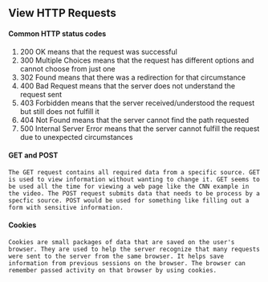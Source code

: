 ## View HTTP Requests

#### Common HTTP status codes
1. 200 OK means that the request was successful
2. 300 Multiple Choices means that the request has different options and cannot choose from just one
3. 302 Found means that there was a redirection for that circumstance
4. 400 Bad Request means that the server does not understand the request sent
5. 403 Forbidden means that the server received/understood the request but still does not fulfill it
6. 404 Not Found means that the server cannot find the path requested
7. 500 Internal Server Error means that the server cannot fulfill the request due to unexpected circumstances

#### GET and POST

	The GET request contains all required data from a specific source. GET is used to view information without wanting to change it. GET seems to be used all the time for viewing a web page like the CNN example in the video. The POST request submits data that needs to be process by a specfic source. POST would be used for something like filling out a form with sensitive information.

#### Cookies

	Cookies are small packages of data that are saved on the user's browser. They are used to help the server recognize that many requests were sent to the server from the same browser. It helps save information from previous sessions on the browser. The browser can remember passed activity on that browser by using cookies.